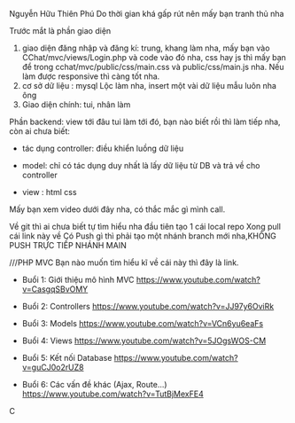 Nguyễn Hữu Thiên Phú 
Do thời gian khá gấp rút nên mấy bạn tranh thủ nha

Trước mắt là phần giao diện
1. giao diện đăng nhập và đăng kí: trung, khang làm nha, mấy bạn vào CChat/mvc/views/Login.php và code vào đó nha, css hay js thì mấy
bạn để trong cchat/mvc/public/css/main.css  và public/css/main.js nha. Nếu làm được responsive thì càng tốt nha.
2. cơ sở dữ liệu : mysql Lộc làm nha, insert một vài dữ liệu mẫu luôn nha ông
3. Giao diện chính: tui, nhân làm

Phần backend: view tới đâu tui làm tới đó, bạn nào biết rồi thì làm  tiếp nha, còn ai chưa biết:

- tác dụng controller: điều khiển luồng dữ liệu

- model: chỉ có tác dụng duy nhất là lấy dữ liệu từ DB và trả về cho controller

- view : html css


Mấy bạn xem video dưới đây nha, có thắc mắc gì mình call.  

Về git thì ai chưa biết tự tìm hiểu nha
đầu tiên tạo 1 cái local repo
Xong pull cái link này về
Có Push gì thì phải tạo một nhánh branch mới nha,KHÔNG PUSH TRỰC TIẾP NHÁNH MAIN

///PHP MVC
Bạn nào muốn tìm hiểu kĩ về cái này thì đây là link.
* Buổi 1: Giới thiệu mô hình MVC
https://www.youtube.com/watch?v=CasgqSBvOMY

* Buổi 2: Controllers
https://www.youtube.com/watch?v=JJ97y6OviRk

* Buổi 3: Models
https://www.youtube.com/watch?v=VCn6yu6eaFs

* Buổi 4: Views
https://www.youtube.com/watch?v=5JOgsWOS-CM

* Buổi 5: Kết nối Database
https://www.youtube.com/watch?v=guCJ0o2rUZ8

* Buổi 6: Các vấn đề khác (Ajax, Route...)
https://www.youtube.com/watch?v=TutBjMexFE4

C
